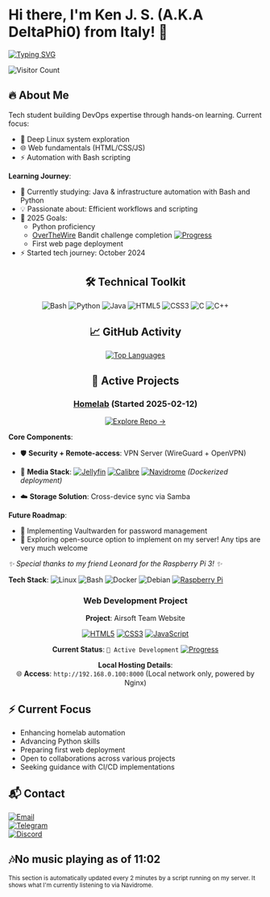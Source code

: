 <!-- Header Section -->

# Hi there, I'm Ken J. S. (A.K.A DeltaPhi0) from Italy! 👋

[![Typing SVG](https://readme-typing-svg.demolab.com?font=Fira+Code&pause=1000&color=1AF72E&background=FF2A5500&width=435&lines=Linux+Enthusiast;DevOps+Aspirant;Automation+Focus)](https://git.io/typing-svg)

![Visitor Count](https://komarev.com/ghpvc/?username=DeltaPhi0&style=flat-square&color=blueviolet)

## 🔥 About Me
Tech student building DevOps expertise through hands-on learning. Current focus:
- 🐧 Deep Linux system exploration
- 🌐 Web fundamentals (HTML/CSS/JS)
- ⚡ Automation with Bash scripting

**Learning Journey**:
- 🌱 Currently studying: Java & infrastructure automation with Bash and Python
- 💡 Passionate about: Efficient workflows and scripting
- 🎯 2025 Goals: 
    - Python proficiency 
    - [OverTheWire](https://overthewire.org/wargames/) Bandit challenge completion [![Progress](https://img.shields.io/badge/Progress-85%25-purple)]()
    - First web page deployment
- ⚡ Started tech journey: October 2024

<div align="center">

## 🛠️ Technical Toolkit
![Bash](https://img.shields.io/badge/-Bash-4EAA25?style=flat-square&logo=gnu-bash&logoColor=white)
![Python](https://img.shields.io/badge/-Python-3776AB?style=flat-square&logo=python&logoColor=white)
![Java](https://img.shields.io/badge/-Java-007396?style=flat-square&logo=java&logoColor=white)
![HTML5](https://img.shields.io/badge/-HTML5-E34F26?style=flat-square&logo=html5&logoColor=white)
![CSS3](https://img.shields.io/badge/-CSS3-1572B6?style=flat-square&logo=css3&logoColor=white)
![C](https://img.shields.io/badge/-C-A8B9CC?style=flat-square&logo=c&logoColor=black)
![C++](https://img.shields.io/badge/-C++-00599C?style=flat-square&logo=c%2B%2B&logoColor=white)

## 📈 GitHub Activity

[![Top Languages](https://github-readme-stats.vercel.app/api/top-langs/?username=DeltaPhi0&layout=compact&count_private=true&theme=tokyonight)](https://github.com/DeltaPhi0)

## 🚀 Active Projects
### [Homelab](https://github.com/DeltaPhi0/homelab) (Started 2025-02-12)
[![Explore Repo →](https://img.shields.io/badge/Explore_Repository_→-2D333B?style=for-the-badge&logo=git?logoColor=white)](https://github.com/DeltaPhi0/homelab)

</div>

**Core Components**:
- 🛡️ **Security + Remote-access**: VPN Server (WireGuard + OpenVPN)
- 🎥 **Media Stack**:
  [![Jellyfin](https://img.shields.io/badge/Jellyfin-00A4DC?style=flat&logo=jellyfin&logoColor=white)](https://jellyfin.org/)
  [![Calibre](https://img.shields.io/badge/Calibre-333?style=flat&logo=calibre&logoColor=white)](https://calibre-ebook.com/)
  [![Navidrome](https://img.shields.io/badge/Navidrome-00B894?style=flat&logo=navidrome&logoColor=white)](https://www.navidrome.org/)
  _(Dockerized deployment)_
  
- ☁️ **Storage Solution**: Cross-device sync via Samba
  
**Future Roadmap**: 
- 🔐 Implementing Vaultwarden for password management
- 🌿 Exploring open-source option to implement on my server! Any tips are very much welcome

*✨ Special thanks to my friend Leonard for the Raspberry Pi 3! ✨*

**Tech Stack**: 
![Linux](https://img.shields.io/badge/-Linux-FCC624?logo=linux&logoColor=black&style=flat)
![Bash](https://img.shields.io/badge/-Bash-4EAA25?logo=gnu-bash&logoColor=white&style=flat)
![Docker](https://img.shields.io/badge/-Docker-2496ED?logo=docker&logoColor=white&style=flat)
![Debian](https://img.shields.io/badge/Debian-Debian_Bookworm-A81D33?logo=debian&logoColor=white)
[![Raspberry Pi](https://img.shields.io/badge/Raspberry%20Pi-A22846?logo=raspberrypi&logoColor=white)](https://www.raspberrypi.org/)

<div align="center">

### Web Development Project
**Project**: Airsoft Team Website 

[![HTML5](https://img.shields.io/badge/HTML5-E34F26?style=flat&logo=html5&logoColor=white)](https://developer.mozilla.org/en-US/docs/Web/HTML)
[![CSS3](https://img.shields.io/badge/CSS3-1572B6?style=flat&logo=css3&logoColor=white)](https://developer.mozilla.org/en-US/docs/Web/CSS)
[![JavaScript](https://img.shields.io/badge/JavaScript-F7DF1E?style=flat&logo=javascript&logoColor=black)](https://developer.mozilla.org/en-US/docs/Web/JavaScript)

**Current Status**: 
`🚧 Active Development` [![Progress](https://img.shields.io/badge/Progress-25%25-brightgreen)]()

**Local Hosting Details**:  
🌐 **Access**: `http://192.168.0.100:8000` (Local network only, powered by Nginx)

</div>

## ⚡ Current Focus
- Enhancing homelab automation
- Advancing Python skills
- Preparing first web deployment
- Open to collaborations across various projects
- Seeking guidance with CI/CD implementations

## 📬 Contact

[![Email   ](https://img.shields.io/badge/Email-kenetsokoli601@gmail.com-D14836?style=for-the-badge&logo=gmail&logoColor=white)](mailto:kenetsokoli601@gmail.com)  
[![Telegram](https://img.shields.io/badge/Telegram-@DeltaPhi001-26A5E4?style=for-the-badge&logo=telegram&logoColor=white)](https://t.me/DeltaPhi001)  
[![Discord ](https://img.shields.io/badge/Discord-deltaphi0-5865F2?style=for-the-badge&logo=discord&logoColor=white)](https://discord.com/users/deltaphi0)  

## 🎶No music playing as of 11:02
<sub>This section is automatically updated every 2 minutes by a script running on my server. It shows what I'm currently listening to via Navidrome.</sub>

<!---
DeltaPhi0/DeltaPhi0 is a ✨ special ✨ repository because its `README.md` (this file) appears on your GitHub profile.
You can click the Preview link to take a look at your changes.
--->
